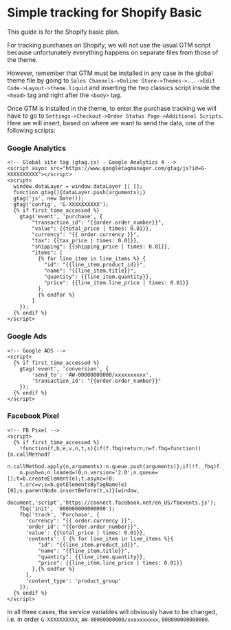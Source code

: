 # Simple tracking for Shopify Basic
This guide is for the Shopify basic plan.

For tracking purchases on Shopify, we will not use the usual GTM script because unfortunately everything happens on separate files from those of the theme.

However, remember that GTM must be installed in any case in the global theme file by going to `Sales Channels->Online Store->Themes->...->Edit Code->Layout->theme.liquid` and inserting the two classics script inside the `<head>` tag and right after the `<body>` tag.

Once GTM is installed in the theme, to enter the purchase tracking we will have to go to `Settings->Checkout->Order Status Page->Additional Scripts`.
Here we will insert, based on where we want to send the data, one of the following scripts:


### Google Analytics
```
<!-- Global site tag (gtag.js) - Google Analytics 4 -->
<script async src="https://www.googletagmanager.com/gtag/js?id=G-XXXXXXXXXX"></script>
<script>
  window.dataLayer = window.dataLayer || [];
  function gtag(){dataLayer.push(arguments);}
  gtag('js', new Date());
  gtag('config', 'G-XXXXXXXXXX');
  {% if first_time_accessed %}
    gtag('event', 'purchase', {
        "transaction_id": "{{order.order_number}}",
        "value": {{total_price | times: 0.01}},
        "currency": "{{ order.currency }}",
        "tax": {{tax_price | times: 0.01}},
        "shipping": {{shipping_price | times: 0.01}},
        "items": [
          {% for line_item in line_items %} {
            "id": "{{line_item.product_id}}",
            "name": "{{line_item.title}}",
            "quantity": {{line_item.quantity}},
            "price": {{line_item.line_price | times: 0.01}}
          },
          {% endfor %}
        ]
    });
  {% endif %}
</script>
```

### Google Ads
```
<!-- Google ADS -->
<script>
  {% if first_time_accessed %}
    gtag('event', 'conversion', {
        'send_to': 'AW-00000000000/xxxxxxxxxx',
        'transaction_id': "{{order.order_number}}"
    });
  {% endif %}
</script>
```

### Facebook Pixel
```
<!-- FB Pixel -->
<script>
  {% if first_time_accessed %}
    !function(f,b,e,v,n,t,s){if(f.fbq)return;n=f.fbq=function(){n.callMethod?
    n.callMethod.apply(n,arguments):n.queue.push(arguments)};if(!f._fbq)f._fbq=n;
    n.push=n;n.loaded=!0;n.version='2.0';n.queue=[];t=b.createElement(e);t.async=!0;
    t.src=v;s=b.getElementsByTagName(e)[0];s.parentNode.insertBefore(t,s)}(window,
    document,'script','https://connect.facebook.net/en_US/fbevents.js');
    fbq('init', '000000000000000');
    fbq('track', 'Purchase', { 
      'currency': "{{ order.currency }}",
      'order_id': "{{order.order_number}}",
      'value': {{total_price | times: 0.01}},
      'contents': [ {% for line_item in line_items %}{
          "id": "{{line_item.product_id}}",
          "name": "{{line_item.title}}",
          "quantity": {{line_item.quantity}},
          "price": {{line_item.line_price | times: 0.01}}
        },{% endfor %}
      ],
      'content_type': 'product_group'
    });
  {% endif %}
</script>
```


In all three cases, the service variables will obviously have to be changed, i.e. in order `G-XXXXXXXXXX`, `AW-00000000000/xxxxxxxxxx`, `000000000000000`.
